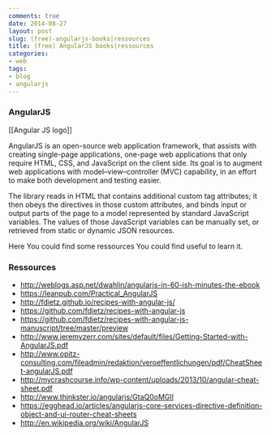 ```yaml
---
comments: true
date: 2014-08-27
layout: post
slug: (free)-angularjs-books|ressources
title: (free) AngularJS books|ressources
categories:
- web
tags:
- blog
- angularjs
---
```


### AngularJS

[[Angular JS logo]]

AngularJS is an open-source web application framework, that assists with creating single-page applications, one-page web applications that only require HTML, CSS, and JavaScript on the client side. Its goal is to augment web applications with model–view–controller (MVC) capability, in an effort to make both development and testing easier.

The library reads in HTML that contains additional custom tag attributes; it then obeys the directives in those custom attributes, and binds input or output parts of the page to a model represented by standard JavaScript variables. The values of those JavaScript variables can be manually set, or retrieved from static or dynamic JSON resources.

Here You could find some ressources You could find useful to learn it.

### Ressources

* http://weblogs.asp.net/dwahlin/angularjs-in-60-ish-minutes-the-ebook
* https://leanpub.com/Practical_AngularJS
* http://fdietz.github.io/recipes-with-angular-js/
* https://github.com/fdietz/recipes-with-angular-js
* https://github.com/fdietz/recipes-with-angular-js-manuscript/tree/master/preview
* http://www.jeremyzerr.com/sites/default/files/Getting-Started-with-AngularJS.pdf
* http://www.opitz-consulting.com/fileadmin/redaktion/veroeffentlichungen/pdf/CheatSheet-angularJS.pdf
* http://mycrashcourse.info/wp-content/uploads/2013/10/angular-cheat-sheet.pdf
* http://www.thinkster.io/angularjs/GtaQ0oMGIl
* https://egghead.io/articles/angularjs-core-services-directive-definition-object-and-ui-router-cheat-sheets
* http://en.wikipedia.org/wiki/AngularJS
